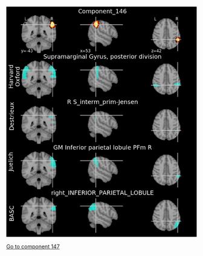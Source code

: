 ![146](preliminary/146.jpg "Component 146")

[Go to component 147](https://parietal-inria.github.io/MODL_atlas/256/147 "Component 147")
